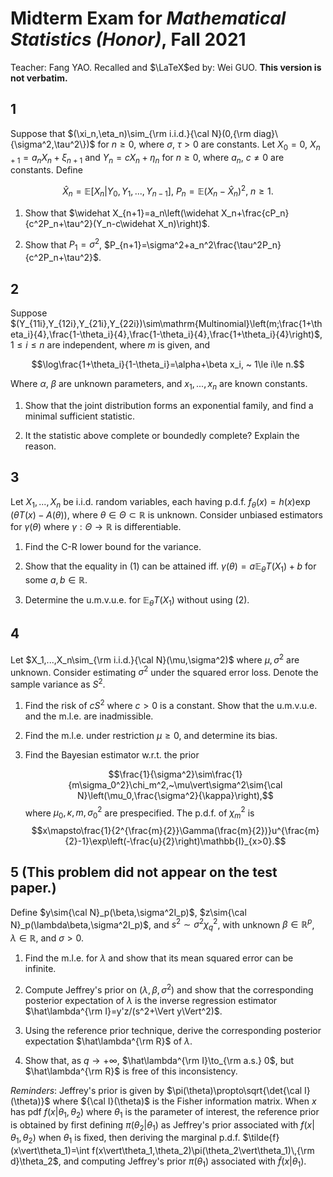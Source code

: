 <head>
    <script src="https://cdn.mathjax.org/mathjax/latest/MathJax.js?config=TeX-AMS-MML_HTMLorMML" type="text/javascript"></script>
    <script type="text/x-mathjax-config">
        MathJax.Hub.Config({
            tex2jax: {
            skipTags: ['script', 'noscript', 'style', 'textarea', 'pre'],
            inlineMath: [['$','$']]
            }
        });
    </script>
</head>




# Midterm Exam for *Mathematical Statistics (Honor)*, Fall 2021

Teacher: Fang YAO. Recalled and $\LaTeX$ed by: Wei GUO. **This version is not verbatim.**

## 1

Suppose that $(\xi_n,\eta_n)\sim_{\rm i.i.d.}{\cal N}(0,{\rm diag}\{\sigma^2,\tau^2\})$ for $n\ge 0$, where $\sigma,~\tau>0$ are constants. Let $X_0=0$, $X_{n+1}=a_nX_n+\xi_{n+1}$ and $Y_n=cX_n+\eta_n$ for $n\ge 0$, where $a_n,~c\ne 0$ are constants. Define

$$\widehat X_n=\mathbb{E}[X_n\vert Y_0,Y_1,...,Y_{n-1}],~P_n=\mathbb{E}(X_n-\hat X_n)^2,~n\ge 1.$$

1. Show that $\widehat X_{n+1}=a_n\left(\widehat X_n+\frac{cP_n}{c^2P_n+\tau^2}(Y_n-c\widehat X_n)\right)$.

2. Show that $P_1=\sigma^2$, $P_{n+1}=\sigma^2+a_n^2\frac{\tau^2P_n}{c^2P_n+\tau^2}$.

## 2

Suppose $(Y_{11i},Y_{12i},Y_{21i},Y_{22i})\sim\mathrm{Multinomial}\left(m;\frac{1+\theta_i}{4},\frac{1-\theta_i}{4},\frac{1-\theta_i}{4},\frac{1+\theta_i}{4}\right)$, $1\le i\le n$ are independent, where $m$ is given, and

$$\log\frac{1+\theta_i}{1-\theta_i}=\alpha+\beta x_i, ~ 1\le i\le n.$$

Where $\alpha,~\beta$ are unknown parameters, and $x_1,...,x_n$ are known constants.

1. Show that the joint distribution forms an exponential family, and find a minimal sufficient statistic.

2. It the statistic above complete or boundedly complete? Explain the reason.

## 3

Let $X_1,...,X_n$ be i.i.d. random variables, each having p.d.f. $f_\theta(x)=h(x)\exp(\theta T(x)-A(\theta))$, where $\theta\in\Theta\subset\mathbb{R}$ is unknown. Consider unbiased estimators for $\gamma(\theta)$ where $\gamma:\Theta\to\mathbb{R}$ is differentiable.

1. Find the C-R lower bound for the variance.

2. Show that the equality in (1) can be attained iff. $\gamma(\theta)=a\mathbb{E}_{\theta}T(X_1)+b$ for some $a,b\in\mathbb{R}$.

3. Determine the u.m.v.u.e. for $\mathbb{E}_{\theta}T(X_1)$ without using (2).

## 4

Let $X_1,...,X_n\sim_{\rm i.i.d.}{\cal N}(\mu,\sigma^2)$ where $\mu,\sigma^2$ are unknown. Consider estimating $\sigma^2$ under the squared error loss. Denote the sample variance as $S^2$.

1. Find the risk of $cS^2$ where $c>0$ is a constant. Show that the u.m.v.u.e. and the m.l.e. are inadmissible.

2. Find the m.l.e. under restriction $\mu\ge 0$, and determine its bias.

3. Find the Bayesian estimator w.r.t. the prior

   $$\frac{1}{\sigma^2}\sim\frac{1}{m\sigma_0^2}\chi_m^2,~\mu\vert\sigma^2\sim{\cal N}\left(\mu_0,\frac{\sigma^2}{\kappa}\right),$$
   where $\mu_0,\kappa,m,\sigma_0^2$ are prespecified. The p.d.f. of $\chi_m^2$ is
   $$x\mapsto\frac{1}{2^{\frac{m}{2}}\Gamma(\frac{m}{2})}u^{\frac{m}{2}-1}\exp\left(-\frac{u}{2}\right)\mathbb{I}_{x>0}.$$

## 5 (This problem did not appear on the test paper.)

Define $y\sim{\cal N}_p(\beta,\sigma^2I_p)$, $z\sim{\cal N}_p(\lambda\beta,\sigma^2I_p)$, and $s^2\sim\sigma^2\chi_q^2$, with unknown $\beta\in\mathbb{R}^{p}$, $\lambda\in\mathbb{R}$, and $\sigma>0$.

1. Find the m.l.e. for $\lambda$ and show that its mean squared error can be infinite.

2. Compute Jeffrey's prior on $(\lambda,\beta,\sigma^2)$ and show that the corresponding posterior expectation of $\lambda$ is the inverse regression estimator $\hat\lambda^{\rm I}=y'z/(s^2+\Vert y\Vert^2)$.

3. Using the reference prior technique, derive the corresponding posterior expectation $\hat\lambda^{\rm R}$ of $\lambda$.

4. Show that, as $q\to+\infty$, $\hat\lambda^{\rm I}\to_{\rm a.s.} 0$, but $\hat\lambda^{\rm R}$ is free of this inconsistency.

*Reminders*: Jeffrey's prior is given by $\pi(\theta)\propto\sqrt{\det{\cal I}(\theta)}$ where ${\cal I}(\theta)$ is the Fisher information matrix. When $x$ has pdf $f(x\vert\theta_1,\theta_2)$ where $\theta_1$ is the parameter of interest, the reference prior is obtained by first defining $\pi(\theta_2\vert\theta_1)$ as Jeffrey's prior associated with $f(x\vert\theta_1,\theta_2)$ when $\theta_1$ is fixed, then deriving the marginal p.d.f. $\tilde{f}(x\vert\theta_1)=\int f(x\vert\theta_1,\theta_2)\pi(\theta_2\vert\theta_1)\,{\rm d}\theta_2$, and computing Jeffrey's prior $\pi(\theta_1)$ associated with $\tilde{f}(x\vert\theta_1)$.

